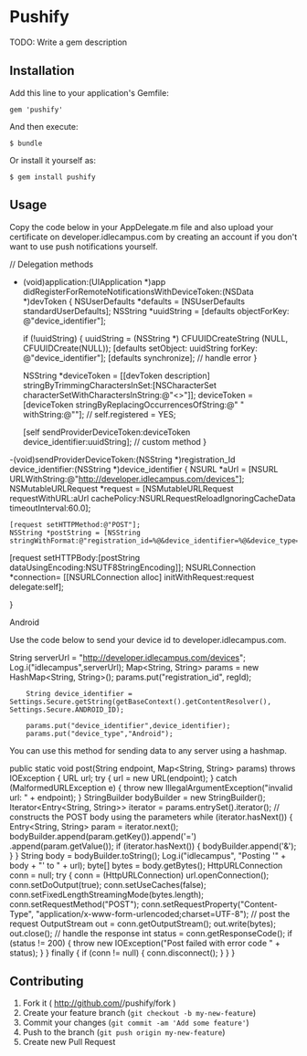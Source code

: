 # Pushify

TODO: Write a gem description

## Installation

Add this line to your application's Gemfile:

    gem 'pushify'

And then execute:

    $ bundle

Or install it yourself as:

    $ gem install pushify

## Usage


Copy the code below in your AppDelegate.m file and also upload your certificate on developer.idlecampus.com by creating an account if you don't want to use push notifications yourself.

// Delegation methods
- (void)application:(UIApplication *)app didRegisterForRemoteNotificationsWithDeviceToken:(NSData *)devToken {
    NSUserDefaults  *defaults = [NSUserDefaults standardUserDefaults];
    NSString        *uuidString    = [defaults objectForKey: @"device_identifier"];
    
    if (!uuidString)
    {
        uuidString = (NSString *) CFUUIDCreateString (NULL, CFUUIDCreate(NULL));
        [defaults setObject: uuidString forKey: @"device_identifier"];
        [defaults synchronize]; // handle error
    }
    
    NSString *deviceToken = [[devToken description] stringByTrimmingCharactersInSet:[NSCharacterSet characterSetWithCharactersInString:@"<>"]];
    deviceToken = [deviceToken stringByReplacingOccurrencesOfString:@" " withString:@""];
   // self.registered = YES;
   
    
    [self sendProviderDeviceToken:deviceToken device_identifier:uuidString]; // custom method
}


-(void)sendProviderDeviceToken:(NSString *)registration_Id device_identifier:(NSString *)device_identifier {
    NSURL *aUrl = [NSURL URLWithString:@"http://developer.idlecampus.com/devices"];
    NSMutableURLRequest *request = [NSMutableURLRequest requestWithURL:aUrl
                                                           cachePolicy:NSURLRequestReloadIgnoringCacheData
                                                       timeoutInterval:60.0];
    
    
    
    [request setHTTPMethod:@"POST"];
    NSString *postString = [NSString stringWithFormat:@"registration_id=%@&device_identifier=%@&device_type=IOS",registration_Id,device_identifier];
   [request setHTTPBody:[postString dataUsingEncoding:NSUTF8StringEncoding]];
    NSURLConnection *connection= [[NSURLConnection alloc] initWithRequest:request
                                                                 delegate:self];
    
}


Android

Use the code below to send your device id to developer.idlecampus.com. 

  String serverUrl = "http://developer.idlecampus.com/devices";
        Log.i("idlecampus",serverUrl);
        Map<String, String> params = new HashMap<String, String>();
        params.put("registration_id", regId);
        
        String device_identifier = Settings.Secure.getString(getBaseContext().getContentResolver(), Settings.Secure.ANDROID_ID);

        params.put("device_identifier",device_identifier);
        params.put("device_type","Android");


 You can use this method for sending data to any server using a hashmap.

  public static void post(String endpoint, Map<String, String> params)
            throws IOException {
        URL url;
        try {
            url = new URL(endpoint);
        } catch (MalformedURLException e) {
            throw new IllegalArgumentException("invalid url: " + endpoint);
        }
        StringBuilder bodyBuilder = new StringBuilder();
        Iterator<Entry<String, String>> iterator = params.entrySet().iterator();
        // constructs the POST body using the parameters
        while (iterator.hasNext()) {
            Entry<String, String> param = iterator.next();
            bodyBuilder.append(param.getKey()).append('=')
                    .append(param.getValue());
            if (iterator.hasNext()) {
                bodyBuilder.append('&');
            }
        }
        String body = bodyBuilder.toString();
        Log.i("idlecampus", "Posting '" + body + "' to " + url);
        byte[] bytes = body.getBytes();
        HttpURLConnection conn = null;
        try {
            conn = (HttpURLConnection) url.openConnection();
            conn.setDoOutput(true);
            conn.setUseCaches(false);
            conn.setFixedLengthStreamingMode(bytes.length);
            conn.setRequestMethod("POST");
            conn.setRequestProperty("Content-Type",
                    "application/x-www-form-urlencoded;charset=UTF-8");
            // post the request
            OutputStream out = conn.getOutputStream();
            out.write(bytes);
            out.close();
            // handle the response
            int status = conn.getResponseCode();
            if (status != 200) {
              throw new IOException("Post failed with error code " + status);
            }
        } finally {
            if (conn != null) {
                conn.disconnect();
            }
        }
      }


## Contributing

1. Fork it ( http://github.com/<my-github-username>/pushify/fork )
2. Create your feature branch (`git checkout -b my-new-feature`)
3. Commit your changes (`git commit -am 'Add some feature'`)
4. Push to the branch (`git push origin my-new-feature`)
5. Create new Pull Request
